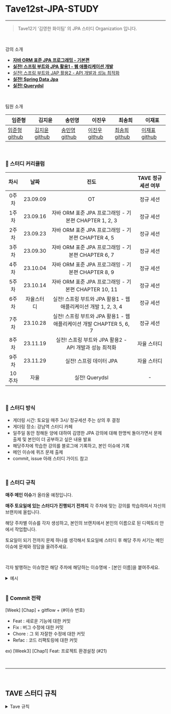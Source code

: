# Tave12st-JPA-STUDY

---

> Tave12기 ‘김영한 화이팀’ 의 JPA 스터디 Organization 입니다.
> 

<br>

강의 소개

- **[자바 ORM 표준 JPA 프로그래밍 - 기본편](https://www.inflearn.com/course/ORM-JPA-Basic)**
- **[실전! 스프링 부트와 JPA 활용1 - 웹 애플리케이션 개발](https://www.inflearn.com/course/%EC%8A%A4%ED%94%84%EB%A7%81%EB%B6%80%ED%8A%B8-JPA-%ED%99%9C%EC%9A%A9-1)**
- [실전! 스프링 부트와 JAP 활용2 - API 개발과 성능 최적화](https://www.inflearn.com/course/%EC%8A%A4%ED%94%84%EB%A7%81%EB%B6%80%ED%8A%B8-JPA-API%EA%B0%9C%EB%B0%9C-%EC%84%B1%EB%8A%A5%EC%B5%9C%EC%A0%81%ED%99%94/dashboard)
- **[실전! Spring Data Jpa](https://www.inflearn.com/course/%EC%8A%A4%ED%94%84%EB%A7%81-%EB%8D%B0%EC%9D%B4%ED%84%B0-JPA-%EC%8B%A4%EC%A0%84/dashboard)**
- **[실전! Querydsl](https://www.inflearn.com/course/querydsl-%EC%8B%A4%EC%A0%84/dashboard)**

<br>

팀원 소개

| 임준형 | 김지윤 | 송민영 | 이진우 | 최송희 | 이재표 |
| --- | --- | --- | --- | --- | --- |
| [임준형 github](https://github.com/toychip) | [김지윤 github](https://github.com/jyjyjy25) | [송민영 github](https://github.com/ankisile) | [이진우 github](https://github.com/dionisos198) | [최송희 github](https://github.com/songhee1) | [이재표 github](https://github.com/jaepyo-Lee) |


<br>

### 🌱 스터디 커리큘럼

| 차시 | 날짜 | 진도 | TAVE 정규 세션 여부 | 
| :--: | :------: | :---: | :---: | 
| 0주차 | 23.09.09 | OT | 정규 세션 | 
| 1주차 | 23.09.16 | 자바 ORM 표준 JPA 프로그래밍 - 기본편 CHAPTER 1, 2, 3 | 정규 세션 | 
| 2주차 | 23.09.23 | 자바 ORM 표준 JPA 프로그래밍 - 기본편 CHAPTER 4, 5 | 정규 세션 | 
| 3주차 | 23.09.30 | 자바 ORM 표준 JPA 프로그래밍 - 기본편 CHAPTER 6, 7 | 정규 세션 |
| 4주차 | 23.10.04 | 자바 ORM 표준 JPA 프로그래밍 - 기본편 CHAPTER 8, 9 | 정규 세션 | 
| 5주차 | 23.10.14 | 자바 ORM 표준 JPA 프로그래밍 - 기본편 CHAPTER 10, 11 | 정규 세션 | 
| 6주차 | 자율스터디 | 실전! 스프링 부트와 JPA 활용1 - 웹 애플리케이션 개발  1, 2, 3, 4 | 정규 세션 | 
| 7주차 | 23.10.28 | 실전! 스프링 부트와 JPA 활용1 - 웹 애플리케이션 개발 CHAPTER 5, 6, 7 | 정규 세션 | 
| 8주차 | 23.11.19 | 실전! 스프링 부트와 JPA 활용2 - API 개발과 성능 최적화 | 자율 스터디 | 
| 9주차 | 23.11.29 | 실전! 스프링 데이터 JPA | 자율 스터디 | 
| 10주차 | 자율 | 실전! Querydsl | - | 
<br>

### 🌱 스터디 방식

- 게더링 시간: 토요일 매주 3시/ 정규세션 주는 상의 후 결정
- 게더링 장소: 강남역 스터디 카페
- 일주일 동안 정해둔 양에 대하여 김영한 JPA 강의에 대해 한명씩 돌아가면서 문제 출제 및 본인이 더 공부하고 싶은 내용 발표
- 해당주차에 학습한 강의를 블로그에 기록하고, 본인 이슈에 기록
- 메인 이슈에 퀴즈 문제 출제
- commit, issue 아래 스터디 가이드 참고
  
<br>

### 🌱 스터디 규칙

**매주 메인 이슈**가 올라올 예정입니다.

**매주 토요일에 있는 스터디가 진행되기 전까지** 각 주차에 맞는 강의를 학습하여서 자신의 브랜치에 올립니다.

해당 주차별 이슈를 각자 생성하고, 본인의 브랜치에서 본인의 이름으로 된 디렉토리 안에서 작업합니다.

토요일이 되기 전까지 문제 하나를 생각해서 토요일에 스터디 후 해당 주차 서기는 메인 이슈에 문제와 정답을 올려주세요.

<br/>  

각자 발행하는 이슈명은 해당 주차에 해당하는 이슈명에 - [본인 이름]을 붙여주세요.
<details><summary>예시</summary>
<br>

### 1. 매주 월요일, 해당 주차에 맞게 메인 이슈가 올라옵니다.

<img width="769" alt="주차 메인 테스트" src="https://github.com/Tave12st-Backend-Study/jpa-study/assets/109949924/2e3baceb-b63c-4cee-ab55-6f72a7fbbbdf">


<br>

### 2. [메인이슈]에다가 - [본인 이름]을 추가하여 이슈를 새로 생성합니다.

![스크린샷 2023-09-17 23 47 04](https://github.com/Tave12st-Backend-Study/jpa-study/assets/109949924/fb7ce2c1-271e-423a-b53d-da17549f9a8a)

팀장이 발행한 매 주차 이슈에 ' - [본인 이름] ' 형식을 추가해서 생성한 모습입니다. 
<br>

### [메인이슈] - [본인이름] 생성 방법
- 새로 생성 후 참조 버튼을 클릭 후, 아래와 같이 본인의 이슈에서 해당 주차 메인 이슈를 선택합니다. 
![스크린샷 2023-09-17 23 48 50](https://github.com/Tave12st-Backend-Study/jpa-study/assets/109949924/2de8dcd5-919f-4380-8d75-a26d35cc36fd)

<br>

- 본인의 이슈가 해당 주차 메인 이슈에 보여야합니다. 
<img width="1105" alt="주차 - 개인 이슈 생성 후 " src="https://github.com/Tave12st-Backend-Study/jpa-study/assets/109949924/af62b162-9e27-41f6-86d0-516b39dcb5a9">

- 스터디 시작시 해당 주차에 본인의 브랜치에서 학습한 내용을 Pull Request하고, 이슈에서 브랜치 추가 후 이슈를 닫습니다.
 

</details>

<br>

### 🌱 Commit 전략 

[Week] [Chap] + gitflow + (#이슈 번호)
- Feat : 새로운 기능에 대한 커밋
- Fix : 버그 수정에 대한 커밋
- Chore : 그 외 자잘한 수정에 대한 커밋
- Refac : 코드 리팩토링에 대한 커밋 

ex) [Week3] [Chap1] Feat: 프로젝트 환경설정 (#21)

<br/>
<hr>

<br>

## TAVE 스터디 규칙

<details><summary>Tave 규칙</summary>

<br>

📌스터디 진행 일정📌  

- 10/31(화)까지 1회 2시간 이상, 총 “6회” 이상 진행 
- 11/1(수) 18:00까지 결과물을 t-ave@naver.com으로 제출
- 결과물 : 서기, 진행표, 후기, 그 외 첨부 자료, 후기
- 시간은 팀원분들과 조율하여 미리 운영진을 태그하여 공지

📌팀장 정하기📌

- 팀장은 1명이며 진행표 작성을 담당 (임준형)
- 서기의 경우, 팀장을 제외하고 돌아가면서 작성

📌출석📌

- 토요일에 오프라인 스터디를 진행
 (팀원들과 일정을 조율하여 총 6회 이상) 
- 정규 세션이 있는 토요일은 스터디가 없음
- 정규 세션이 있거나 공휴일이 있는 주에는 온오프라인 스터디를 허용하며 원하는 날에 스터디 일정을 잡고 스터디를 진행
- 추석 연휴에도 온라인 스터디가 허용
</details>
